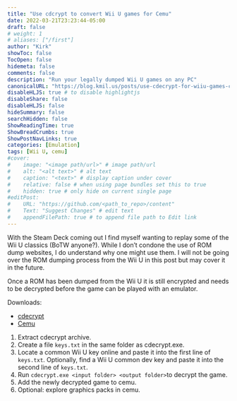 ```yaml
---
title: "Use cdcrypt to convert Wii U games for Cemu"
date: 2022-03-21T23:23:44-05:00
draft: false
# weight: 1
# aliases: ["/first"]
author: "Kirk"
showToc: false
TocOpen: false
hidemeta: false
comments: false
description: "Run your legally dumped Wii U games on any PC"
canonicalURL: "https://blog.kmil.us/posts/use-cdecrypt-for-wiiu-games-cemu/"
disableHLJS: true # to disable highlightjs
disableShare: false
disableHLJS: false
hideSummary: false
searchHidden: false
ShowReadingTime: true
ShowBreadCrumbs: true
ShowPostNavLinks: true
categories: [Emulation]
tags: [Wii U, cemu]
#cover:
#    image: "<image path/url>" # image path/url
#    alt: "<alt text>" # alt text
#    caption: "<text>" # display caption under cover
#    relative: false # when using page bundles set this to true
#    hidden: true # only hide on current single page
#editPost:
#    URL: "https://github.com/<path_to_repo>/content"
#    Text: "Suggest Changes" # edit text
#    appendFilePath: true # to append file path to Edit link
---
```

With the Steam Deck coming out I find myself wanting to replay some of the Wii U classics (BoTW anyone?). While I don’t condone the use of ROM dump websites, I do understand why one might use them. I will not be going over the ROM dumping process from the Wii U in this post but may cover it in the future.

Once a ROM has been dumped from the Wii U it is still encrypted and needs to be decrypted before the game can be played with an emulator.

Downloads:
 - [cdecrypt](https://github.com/VitaSmith/cdecrypt/releases)
 - [Cemu](https://cemu.info)

 1. Extract cdecrypt archive. 
 2. Create a file `keys.txt` in the same folder as cdecrypt.exe.
 3. Locate a common Wii U key online and paste it into the first line of `keys.txt`. Optionally, find a Wii U common dev key and paste it into the second line of `keys.txt`.
 4. Run `cdecrypt.exe <input folder> <output folder>`to decrypt the game. 
 5. Add the newly decrypted game to cemu.
 6. Optional: explore graphics packs in cemu. 